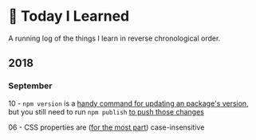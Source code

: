 # 📖 Today I Learned

A running log of the things I learn in reverse chronological order.

## 2018

### September

10 - `npm version` is a [handy command for updating an package's version](https://docs.npmjs.com/cli/version), but you still need to run `npm publish` [to push those changes](https://docs.npmjs.com/cli/publish)

06 - CSS properties are ([for the most part](https://stackoverflow.com/a/26860699/8486161)) case-insensitive
